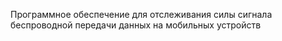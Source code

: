 Программное обеспечение для отслеживания силы сигнала беспроводной передачи данных на мобильных устройств
